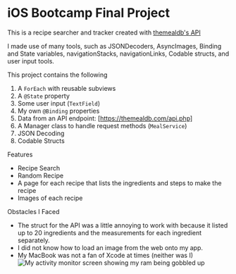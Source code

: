 # iOS Bootcamp Final Project

This is a recipe searcher and tracker created with [themealdb's API](https://themealdb.com/api.php)

I made use of many tools, such as JSONDecoders, AsyncImages, Binding and State variables, navigationStacks, navigationLinks, Codable structs, and user input tools.

This project contains the following
1. A `ForEach` with reusable subviews
2. A `@State` property
3. Some user input (`TextField`)
4. My own `@Binding` properties
5. Data from an API endpoint: [https://themealdb.com/api.php]
6. A Manager class to handle request methods (`MealService`)
7. JSON Decoding
8. Codable Structs

Features
* Recipe Search
* Random Recipe
* A page for each recipe that lists the ingredients and steps to make the recipe
* Images of each recipe

Obstacles I Faced
* The struct for the API was a little annoying to work with because it listed up to 20 ingredients and the measurements for each ingredient separately.
* I did not know how to load an image from the web onto my app.
* My MacBook was not a fan of Xcode at times (neither was I)
![My activity monitor screen showing my ram being gobbled up]()
